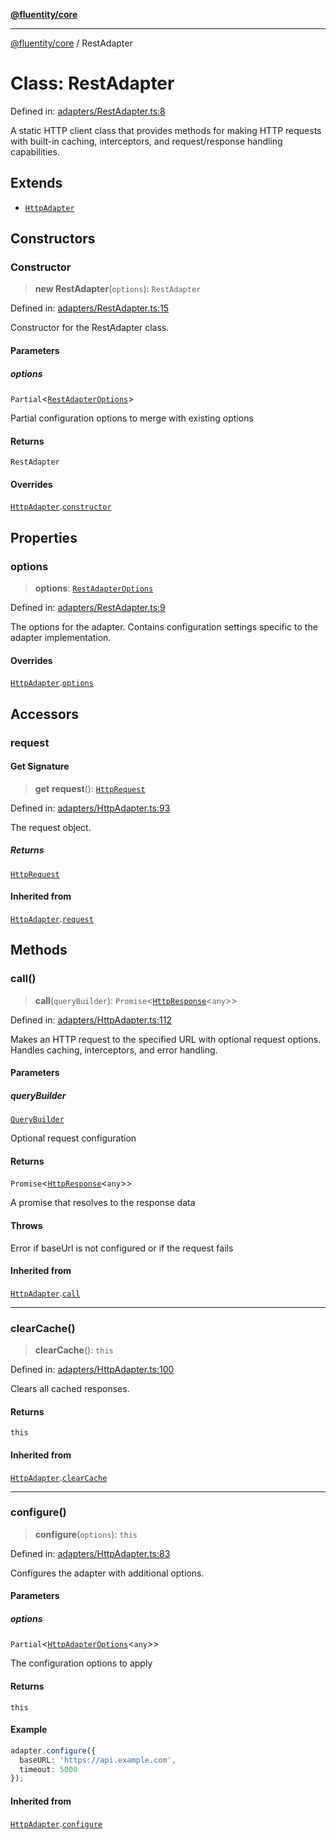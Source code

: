 [**@fluentity/core**](../README.md)

***

[@fluentity/core](../globals.md) / RestAdapter

# Class: RestAdapter

Defined in: [adapters/RestAdapter.ts:8](https://github.com/cedricpierre/fluentity-core/blob/ff4e4131c1b559350a048decc81f340aa7866d50/src/adapters/RestAdapter.ts#L8)

A static HTTP client class that provides methods for making HTTP requests with built-in caching,
interceptors, and request/response handling capabilities.

## Extends

- [`HttpAdapter`](HttpAdapter.md)

## Constructors

### Constructor

> **new RestAdapter**(`options`): `RestAdapter`

Defined in: [adapters/RestAdapter.ts:15](https://github.com/cedricpierre/fluentity-core/blob/ff4e4131c1b559350a048decc81f340aa7866d50/src/adapters/RestAdapter.ts#L15)

Constructor for the RestAdapter class.

#### Parameters

##### options

`Partial`\<[`RestAdapterOptions`](../interfaces/RestAdapterOptions.md)\>

Partial configuration options to merge with existing options

#### Returns

`RestAdapter`

#### Overrides

[`HttpAdapter`](HttpAdapter.md).[`constructor`](HttpAdapter.md#constructor)

## Properties

### options

> **options**: [`RestAdapterOptions`](../interfaces/RestAdapterOptions.md)

Defined in: [adapters/RestAdapter.ts:9](https://github.com/cedricpierre/fluentity-core/blob/ff4e4131c1b559350a048decc81f340aa7866d50/src/adapters/RestAdapter.ts#L9)

The options for the adapter.
Contains configuration settings specific to the adapter implementation.

#### Overrides

[`HttpAdapter`](HttpAdapter.md).[`options`](HttpAdapter.md#options)

## Accessors

### request

#### Get Signature

> **get** **request**(): [`HttpRequest`](HttpRequest.md)

Defined in: [adapters/HttpAdapter.ts:93](https://github.com/cedricpierre/fluentity-core/blob/ff4e4131c1b559350a048decc81f340aa7866d50/src/adapters/HttpAdapter.ts#L93)

The request object.

##### Returns

[`HttpRequest`](HttpRequest.md)

#### Inherited from

[`HttpAdapter`](HttpAdapter.md).[`request`](HttpAdapter.md#request)

## Methods

### call()

> **call**(`queryBuilder`): `Promise`\<[`HttpResponse`](HttpResponse.md)\<`any`\>\>

Defined in: [adapters/HttpAdapter.ts:112](https://github.com/cedricpierre/fluentity-core/blob/ff4e4131c1b559350a048decc81f340aa7866d50/src/adapters/HttpAdapter.ts#L112)

Makes an HTTP request to the specified URL with optional request options.
Handles caching, interceptors, and error handling.

#### Parameters

##### queryBuilder

[`QueryBuilder`](QueryBuilder.md)

Optional request configuration

#### Returns

`Promise`\<[`HttpResponse`](HttpResponse.md)\<`any`\>\>

A promise that resolves to the response data

#### Throws

Error if baseUrl is not configured or if the request fails

#### Inherited from

[`HttpAdapter`](HttpAdapter.md).[`call`](HttpAdapter.md#call)

***

### clearCache()

> **clearCache**(): `this`

Defined in: [adapters/HttpAdapter.ts:100](https://github.com/cedricpierre/fluentity-core/blob/ff4e4131c1b559350a048decc81f340aa7866d50/src/adapters/HttpAdapter.ts#L100)

Clears all cached responses.

#### Returns

`this`

#### Inherited from

[`HttpAdapter`](HttpAdapter.md).[`clearCache`](HttpAdapter.md#clearcache)

***

### configure()

> **configure**(`options`): `this`

Defined in: [adapters/HttpAdapter.ts:83](https://github.com/cedricpierre/fluentity-core/blob/ff4e4131c1b559350a048decc81f340aa7866d50/src/adapters/HttpAdapter.ts#L83)

Configures the adapter with additional options.

#### Parameters

##### options

`Partial`\<[`HttpAdapterOptions`](../interfaces/HttpAdapterOptions.md)\<`any`\>\>

The configuration options to apply

#### Returns

`this`

#### Example

```typescript
adapter.configure({
  baseURL: 'https://api.example.com',
  timeout: 5000
});
```

#### Inherited from

[`HttpAdapter`](HttpAdapter.md).[`configure`](HttpAdapter.md#configure)
